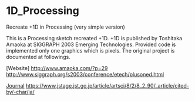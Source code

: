 1D_Processing
=============

Recreate +1D in Processing (very simple version)

This is a Processing sketch recreated +1D.
+1D is published by Toshitaka Amaoka at SIGGRAPH 2003 Emerging Technologies.
Provided code is implemented only one graphics which is pixels.
The original project is documented at followings.

[Website]
http://www.amaoka.com/?p=29
http://www.siggraph.org/s2003/conference/etech/plusoned.html

[Journal](Japanese)
https://www.jstage.jst.go.jp/article/artsci/8/2/8_2_90/_article/cited-by/-char/ja/

